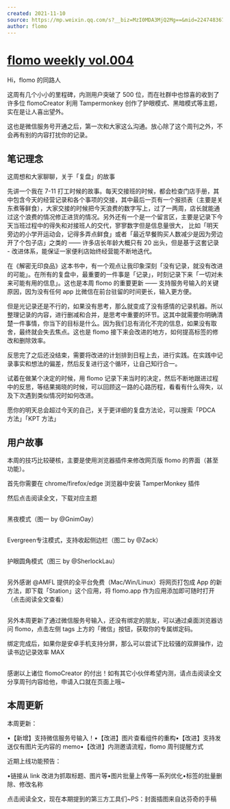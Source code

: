 ```yaml
---
created: 2021-11-10
source: https://mp.weixin.qq.com/s?__biz=MzI0MDA3MjQ2Mg==&mid=2247483670&idx=1&sn=f28848a349cfd46ce9265515b343ce71&chksm=e9212377de56aa61cd46d1aa192d701c71ed55bb37588f852916772856d7538f1bf1d1d40577#rd
author: flomo
---
```


# [flomo weekly vol.004](https://mp.weixin.qq.com/s?__biz=MzI0MDA3MjQ2Mg==&mid=2247483670&idx=1&sn=f28848a349cfd46ce9265515b343ce71&chksm=e9212377de56aa61cd46d1aa192d701c71ed55bb37588f852916772856d7538f1bf1d1d40577#rd)


Hi，flomo 的同路人

这周有几个小小的里程碑，内测用户突破了 500 位，而在社群中也惊喜的收到了许多位 flomoCreator 利用 Tampermonkey 创作了护眼模式、黑暗模式等主题，实在是让人喜出望外。

这也是微信服务号开通之后，第一次和大家这么沟通。放心除了这个周刊之外，不会再有别的内容打扰你的记录。

## 笔记理念

这周想和大家聊聊，关于「复盘」的故事

先讲一个我在 7-11 打工时候的故事。每天交接班的时候，都会检查门店手册，其中包含今天的经营记录和各个事项的交接，其中最后一页有一个报损表（主要是关东煮等鲜食），大家交接的时候把今天浪费的数字写上，过了一两周，店长就能通过这个浪费的情况修正进货的情况。另外还有一个是一个留言区，主要是记录下今天当班过程中的得失和对接班人的交代，寥寥数字但是信息量很大， 比如「明天旁边的小学开运动会，记得多弄点鲜食」或者「最近早餐购买人数减少是因为旁边开了个包子店」之类的 —— 许多店长年龄大概只有 20 出头，但是基于这套记录 - 改进体系，能保证一家便利店始终经营能不断地迭代。

在《解密无印良品》这本书中，有一个观点让我印象深刻「没有记录，就没有改进的可能」。在所有的复盘中，最重要的一件事是「记录」，时刻记录下来「一切对未来可能有用的信息」。这也是本周 flomo 的重要更新 —— 支持服务号输入的关键原因，因为没有任何 app 比微信在前台驻留的时间更长，输入更方便。

但是光记录还是不行的，如果没有思考，那么就变成了没有感情的记录机器。所以整理记录的内容，进行删减和合并，是思考中重要的环节。这其中就需要你明确清楚一件事情，你当下的目标是什么。因为我们总有消化不完的信息，如果没有取舍，最终就会失去焦点。这也是 flomo 接下来会改进的地方，如何提高标签的修改和删除效率。

反思完了之后还没结束，需要将改进的计划排到日程上去，进行实践。在实践中记录事实和想法的偏差，然后反复进行这个循环，让自己知行合一。

试着在做某个决定的时候，用 flomo 记录下来当时的决定，然后不断地跟进过程中的反思，等结果揭晓的时候，可以回顾这一路的心路历程，看看有什么得失，以及下次遇到类似情况时如何改进。

愿你的明天总会超过今天的自己，关于更详细的复盘方法论，可以搜索「PDCA 方法」「KPT 方法」

## 用户故事

本周的技巧比较硬核，主要是使用浏览器插件来修改网页版 flomo 的界面（甚至功能）。

首先你需要在 chrome/firefox/edge 浏览器中安装 TamperMonkey 插件

然后点击阅读全文，下载对应主题

![图片](data:image/gif;base64,iVBORw0KGgoAAAANSUhEUgAAAAEAAAABCAYAAAAfFcSJAAAADUlEQVQImWNgYGBgAAAABQABh6FO1AAAAABJRU5ErkJggg==)

黑夜模式（图一 by @GnimOay）

![图片](data:image/gif;base64,iVBORw0KGgoAAAANSUhEUgAAAAEAAAABCAYAAAAfFcSJAAAADUlEQVQImWNgYGBgAAAABQABh6FO1AAAAABJRU5ErkJggg==)

Evergreen专注模式，支持收起侧边栏（图二 by @Zack）

![图片](data:image/gif;base64,iVBORw0KGgoAAAANSUhEUgAAAAEAAAABCAYAAAAfFcSJAAAADUlEQVQImWNgYGBgAAAABQABh6FO1AAAAABJRU5ErkJggg==)

护眼圆角模式（图三 by @SherlockLau）

![图片](data:image/gif;base64,iVBORw0KGgoAAAANSUhEUgAAAAEAAAABCAYAAAAfFcSJAAAADUlEQVQImWNgYGBgAAAABQABh6FO1AAAAABJRU5ErkJggg==)

另外感谢 @AMFL 提供的全平台免费（Mac/Win/Linux）将网页打包成 App 的新方法，即下载「Station」这个应用，将 flomo.app 作为应用添加即可随时打开（点击阅读全文查看）

![图片](data:image/gif;base64,iVBORw0KGgoAAAANSUhEUgAAAAEAAAABCAYAAAAfFcSJAAAADUlEQVQImWNgYGBgAAAABQABh6FO1AAAAABJRU5ErkJggg==)

另外本周更新了通过微信服务号输入，还没有绑定的朋友，可以通过桌面浏览器访问 flomo，点击左侧 tags 上方的「微信」按钮，获取你的专属绑定码。

绑定完成后，如果你是安卓手机支持分屏，那么可以尝试下比较骚的双屏操作，边读书边记录效率 MAX

![图片](data:image/gif;base64,iVBORw0KGgoAAAANSUhEUgAAAAEAAAABCAYAAAAfFcSJAAAADUlEQVQImWNgYGBgAAAABQABh6FO1AAAAABJRU5ErkJggg==)

感谢以上诸位 flomoCreator 的付出！如有其它小伙伴希望内测，请点击阅读全文分享周刊内容给他，申请入口就在页面上哦~

## 本周更新

本周更新：

•【新增】支持微信服务号输入！•【改进】图片查看组件的重构•【改进】支持发送仅有图片无内容的 memo•【改进】内测邀请流程，flomo 周刊提醒方式

近期上线功能预告：

•链接从 link 改进为抓取标题、图片等•图片批量上传等一系列优化•标签的批量删除、修改名称![图片](data:image/gif;base64,iVBORw0KGgoAAAANSUhEUgAAAAEAAAABCAYAAAAfFcSJAAAADUlEQVQImWNgYGBgAAAABQABh6FO1AAAAABJRU5ErkJggg==)  
  
点击阅读全文，现在本期提到的第三方工具们~PS：封面插图来自达芬奇的手稿
